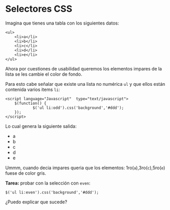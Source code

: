 <script language="Javascript"  type="text/javascript">
	$(function() {
			$('ul li:odd').css('background','#ddd');
	});
</script>

# Selectores CSS

Imagina que tienes una tabla con los siguientes datos:

	<ul>
		<li>a</li>
		<li>b</li>
		<li>c</li>
		<li>d</li>
		<li>e</li>
	</ul>

Ahora por cuestiones de usabilidad queremos los elementos impares de la lista se les cambie el color de fondo.

Para esto cabe señalar que existe una lista no numérica `ul` y  que ellos están contenida varios items `li`:

	<script language="Javascript"  type="text/javascript">
		$(function() {
				$('ul li:odd').css('background','#ddd');
		});
	</script>

Lo cual genera la siguiente salida:

 - a
 - b
 - c
 - d
 - e

Ummm, cuando decia impares queria que los elementos: 1ro(`a`),3ro(`c`),5ro(`e`) fuese de color gris.

**Tarea:** probar con la selección con `even`:

	$('ul li:even').css('background','#ddd');

¿Puedo explicar que sucede?
